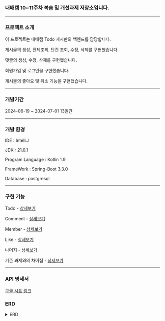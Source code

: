 ### 내배캠 10~11주차 복습 및 개선과제 저장소입니다.

-------------

### 프로젝트 소개

이 프로젝트는 내배캠 Todo 게시판의 백엔드를 담당합니다.

게시글의 생성, 전체조회, 단건 조회, 수정, 삭제를 구현했습니다.

댓글의 생성, 수정, 삭제를 구현했습니다.

회원가입 및 로그인을 구현했습니다.

게시물의 좋아요 및 취소 기능을 구현했습니다.

-------------

### 개발기간

2024-06-19 ~ 2024-07-01 13일간

----------

### 개발 환경

IDE : IntelliJ

JDK : 21.0.1

Program Language : Kotlin 1.9

FrameWork : Spring-Boot 3.3.0

Database : postgresql

------------

### 구현 기능

Todo - [상세보기](https://github.com/HifumiAlice/TodoRevision/wiki/Todo)

Comment - [상세보기](https://github.com/HifumiAlice/TodoRevision/wiki/Comment)

Member - [상세보기](https://github.com/HifumiAlice/TodoRevision/wiki/Member)

Like - [상세보기](https://github.com/HifumiAlice/TodoRevision/wiki/Like)

나머지 - [상세보기](https://github.com/HifumiAlice/TodoRevision/wiki/%EA%B7%B8-%EC%99%B8)

기존 과제와의 차이점 - [상세보기](https://github.com/HifumiAlice/TodoRevision/wiki/%EC%B0%A8%EC%9D%B4%EC%A0%90)

---------------

### API 명세서

[구글 시트 링크](https://docs.google.com/spreadsheets/d/1318_gci9f5wuR6dzapmkYWWgj8JPeouxcDEWzubpBvA/edit?gid=0#gid=0)

### ERD

<details>
<summary> ERD </summary>
<div markdown="1">

<img src = "https://github.com/HifumiAlice/TodoRevision/blob/dev/memo/images/Todo%EB%B3%B5%EC%8A%B5.png" alt = "에러" >

</div>
</details>















